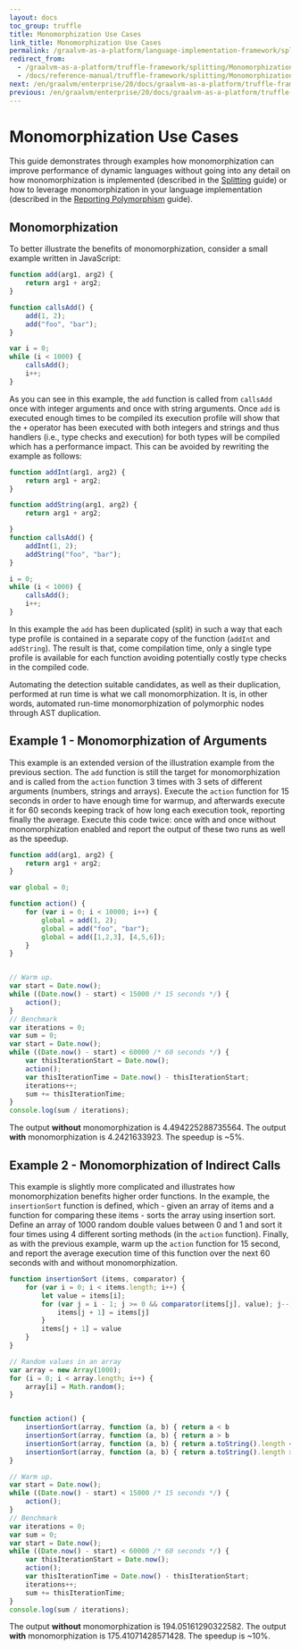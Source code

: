 ```yaml
---
layout: docs
toc_group: truffle
title: Monomorphization Use Cases
link_title: Monomorphization Use Cases
permalink: /graalvm-as-a-platform/language-implementation-framework/splitting/MonomorphizationUseCases/
redirect_from:
  - /graalvm-as-a-platform/truffle-framework/splitting/MonomorphizationUseCases/
  - /docs/reference-manual/truffle-framework/splitting/MonomorphizationUseCases/
next: /en/graalvm/enterprise/20/docs/graalvm-as-a-platform/truffle-framework/ReportingPolymorphism/
previous: /en/graalvm/enterprise/20/docs/graalvm-as-a-platform/truffle-framework/Splitting/
---
```

# Monomorphization Use Cases

This guide demonstrates through examples how monomorphization can improve performance of dynamic languages without going into any detail on how monomorphization is implemented (described in the [Splitting](Splitting.md) guide) or how to leverage monomorphization in your language implementation (described in the [Reporting Polymorphism](ReportingPolymorphism.md) guide).

## Monomorphization

To better illustrate the benefits of monomorphization, consider a small example written in JavaScript:

```js
function add(arg1, arg2) {
    return arg1 + arg2;
}

function callsAdd() {
    add(1, 2);
    add("foo", "bar");
}

var i = 0;
while (i < 1000) {
    callsAdd();
    i++;
}
```

As you can see in this example, the `add` function is called from `callsAdd` once with integer arguments and once with string arguments.
Once `add` is executed enough times to be compiled its execution profile will show that the `+` operator has been executed with both integers and strings and thus handlers (i.e., type checks and execution) for both types will be compiled which has a
performance impact.
This can be avoided by rewriting the example as follows:

```js
function addInt(arg1, arg2) {
    return arg1 + arg2;
}

function addString(arg1, arg2) {
    return arg1 + arg2;

}
function callsAdd() {
    addInt(1, 2);
    addString("foo", "bar");
}

i = 0;
while (i < 1000) {
    callsAdd();
    i++;
}
```

In this example the `add` has been duplicated (split) in such a way that each type profile is contained in a separate copy of the function (`addInt` and `addString`).
The result is that, come compilation time, only a single type profile is available for each function avoiding potentially costly type checks in the compiled code.

Automating the detection suitable candidates, as well as their duplication, performed at run time is what we call monomorphization.
It is, in other words, automated run-time monomorphization of polymorphic nodes through AST duplication.

## Example 1 - Monomorphization of Arguments

This example is an extended version of the illustration example from the previous section.
The `add` function is still the target for monomorphization and is called from the `action` function 3 times with 3 sets of different arguments (numbers, strings and arrays).
Execute the `action` function for 15 seconds in order to have enough time for warmup, and afterwards execute it for 60 seconds keeping track of how long each execution took, reporting finally the average.
Execute this code twice: once with and once without monomorphization enabled and report the output of these two runs as well as the speedup.

```js
function add(arg1, arg2) {
    return arg1 + arg2;
}

var global = 0;

function action() {
    for (var i = 0; i < 10000; i++) {
        global = add(1, 2);
        global = add("foo", "bar");
        global = add([1,2,3], [4,5,6]);
    }
}


// Warm up.
var start = Date.now();
while ((Date.now() - start) < 15000 /* 15 seconds */) {
    action();
}
// Benchmark
var iterations = 0;
var sum = 0;
var start = Date.now();
while ((Date.now() - start) < 60000 /* 60 seconds */) {
    var thisIterationStart = Date.now();
    action();
    var thisIterationTime = Date.now() - thisIterationStart;
    iterations++;
    sum += thisIterationTime;
}
console.log(sum / iterations);
```

The output **without** monomorphization is 4.494225288735564.
The output **with** monomorphization is 4.2421633923.
The speedup is ~5%.

## Example 2 - Monomorphization of Indirect Calls

This example is slightly more complicated and illustrates how monomorphization benefits higher order functions. In the example, the `insertionSort` function is defined, which - given an array of items and a function for comparing these items - sorts the array using insertion sort.
Define an array of 1000 random double values between 0 and 1 and sort it four times using 4 different sorting methods (in the `action` function).
Finally, as with the previous example, warm up the `action` function for 15 second, and report the average execution time of
this function over the next 60 seconds with and without monomorphization.

```js
function insertionSort (items, comparator) {
    for (var i = 0; i < items.length; i++) {
        let value = items[i];
        for (var j = i - 1; j >= 0 && comparator(items[j], value); j--) {
            items[j + 1] = items[j]
        }
        items[j + 1] = value
    }
}

// Random values in an array
var array = new Array(1000);
for (i = 0; i < array.length; i++) {
    array[i] = Math.random();
}


function action() {
    insertionSort(array, function (a, b) { return a < b                                      });
    insertionSort(array, function (a, b) { return a > b                                      });
    insertionSort(array, function (a, b) { return a.toString().length < b.toString().length; });
    insertionSort(array, function (a, b) { return a.toString().length > b.toString().length; });
}

// Warm up.
var start = Date.now();
while ((Date.now() - start) < 15000 /* 15 seconds */) {
    action();
}
// Benchmark
var iterations = 0;
var sum = 0;
var start = Date.now();
while ((Date.now() - start) < 60000 /* 60 seconds */) {
    var thisIterationStart = Date.now();
    action();
    var thisIterationTime = Date.now() - thisIterationStart;
    iterations++;
    sum += thisIterationTime;
}
console.log(sum / iterations);
```

The output **without** monomorphization is 194.05161290322582.
The output **with** monomorphization is 175.41071428571428.
The speedup is ~10%.

